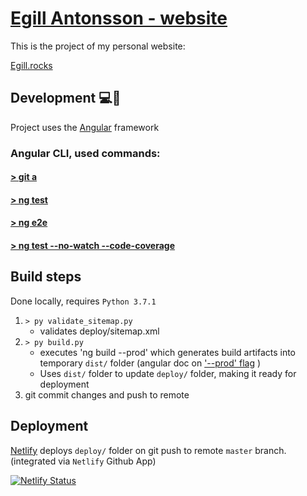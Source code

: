 # [Egill Antonsson - website](https://www.egill.rocks)

This is the project of my personal website:

[Egill.rocks](https://egill.rocks)

## Development 💻💾

Project uses the [Angular](https://angular.io) framework

### Angular CLI, used commands:

#### [> git a ](https://angular.io/cli/serve)

#### [> ng test](https://angular.io/guide/testing#set-up-testing)

#### [> ng e2e](https://angular.io/cli/e2e)

#### [> ng test --no-watch --code-coverage](https://angular.io/guide/testing-code-coverage)

## Build steps

Done locally, requires `Python 3.7.1`

1. `> py validate_sitemap.py`
    * validates deploy/sitemap.xml
2. `> py build.py`
    * executes 'ng build --prod' which generates build artifacts into temporary `dist/` folder (angular doc on ['--prod' flag](https://angular.io/guide/deployment#production-optimizations) )
    * Uses `dist/` folder to update `deploy/` folder, making it ready for deployment
3. git commit changes and push to remote

## Deployment

[Netlify](https://www.netlify.com) deploys `deploy/` folder on git push to remote `master` branch. (integrated via `Netlify` Github App)

[![Netlify Status](https://api.netlify.com/api/v1/badges/bc4a4897-0a5a-4854-b26c-ff66d80c0d94/deploy-status)](https://app.netlify.com/sites/egillantonsson/deploys)

